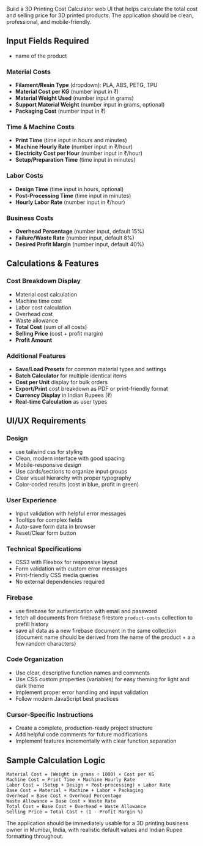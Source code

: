 Build a 3D Printing Cost Calculator web UI that helps calculate the total cost and selling price for 3D printed products. The application should be clean, professional, and mobile-friendly.

## Input Fields Required

- name of the product

### Material Costs

- **Filament/Resin Type** (dropdown): PLA, ABS, PETG, TPU
- **Material Cost per KG** (number input in ₹)
- **Material Weight Used** (number input in grams)
- **Support Material Weight** (number input in grams, optional)
- **Packaging Cost** (number input in ₹)

### Time & Machine Costs

- **Print Time** (time input in hours and minutes)
- **Machine Hourly Rate** (number input in ₹/hour)
- **Electricity Cost per Hour** (number input in ₹/hour)
- **Setup/Preparation Time** (time input in minutes)

### Labor Costs

- **Design Time** (time input in hours, optional)
- **Post-Processing Time** (time input in minutes)
- **Hourly Labor Rate** (number input in ₹/hour)

### Business Costs

- **Overhead Percentage** (number input, default 15%)
- **Failure/Waste Rate** (number input, default 8%)
- **Desired Profit Margin** (number input, default 40%)

## Calculations & Features

### Cost Breakdown Display

- Material cost calculation
- Machine time cost
- Labor cost calculation
- Overhead cost
- Waste allowance
- **Total Cost** (sum of all costs)
- **Selling Price** (cost + profit margin)
- **Profit Amount**

### Additional Features

- **Save/Load Presets** for common material types and settings
- **Batch Calculator** for multiple identical items
- **Cost per Unit** display for bulk orders
- **Export/Print** cost breakdown as PDF or print-friendly format
- **Currency Display** in Indian Rupees (₹)
- **Real-time Calculation** as user types

## UI/UX Requirements

### Design

- use tailwind css for styling
- Clean, modern interface with good spacing
- Mobile-responsive design
- Use cards/sections to organize input groups
- Clear visual hierarchy with proper typography
- Color-coded results (cost in blue, profit in green)

### User Experience

- Input validation with helpful error messages
- Tooltips for complex fields
- Auto-save form data in browser
- Reset/Clear form button

### Technical Specifications

- CSS3 with Flexbox for responsive layout
- Form validation with custom error messages
- Print-friendly CSS media queries
- No external dependencies required

### Firebase

- use firebase for authentication with email and password
- fetch all documents from firebase firestore `product-costs` collection to prefill history
- save all data as a new firebase document in the same collection (document name should be derived from the name of the product + a a few random characters)

### Code Organization

- Use clear, descriptive function names and comments
- Use CSS custom properties (variables) for easy theming for light and dark theme
- Implement proper error handling and input validation
- Follow modern JavaScript best practices

### Cursor-Specific Instructions

- Create a complete, production-ready project structure
- Add helpful code comments for future modifications
- Implement features incrementally with clear function separation

## Sample Calculation Logic

```
Material Cost = (Weight in grams ÷ 1000) × Cost per KG
Machine Cost = Print Time × Machine Hourly Rate
Labor Cost = (Setup + Design + Post-processing) × Labor Rate
Base Cost = Material + Machine + Labor + Packaging
Overhead = Base Cost × Overhead Percentage
Waste Allowance = Base Cost × Waste Rate
Total Cost = Base Cost + Overhead + Waste Allowance
Selling Price = Total Cost ÷ (1 - Profit Margin %)
```

The application should be immediately usable for a 3D printing business owner in Mumbai, India, with realistic default values and Indian Rupee formatting throughout.

